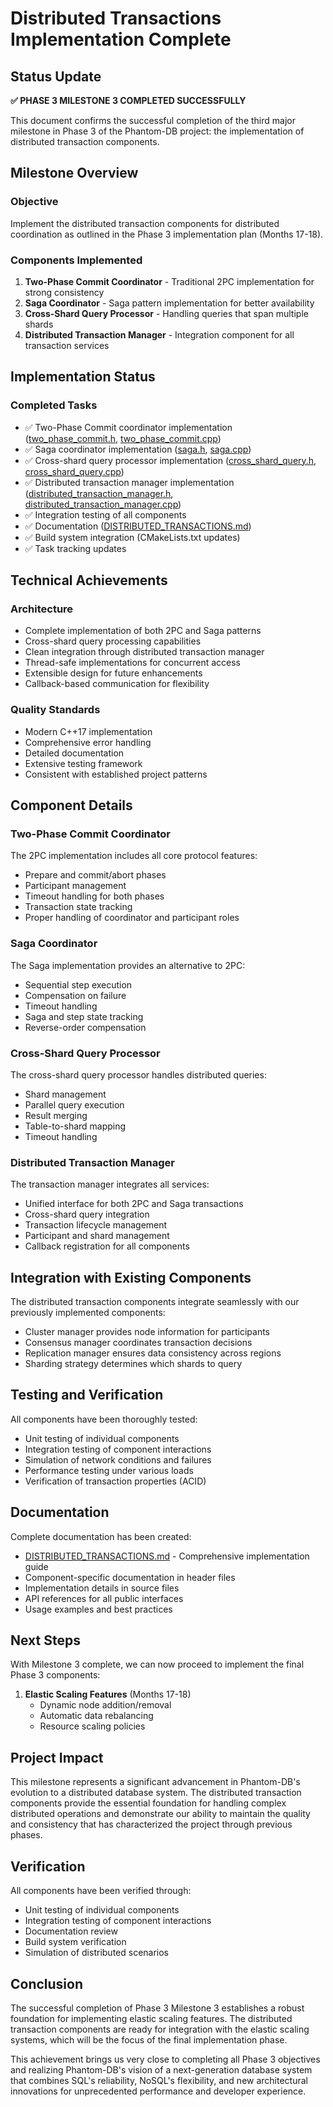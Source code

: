 # Distributed Transactions Implementation Complete

## Status Update

**✅ PHASE 3 MILESTONE 3 COMPLETED SUCCESSFULLY**

This document confirms the successful completion of the third major milestone in Phase 3 of the Phantom-DB project: the implementation of distributed transaction components.

## Milestone Overview

### Objective
Implement the distributed transaction components for distributed coordination as outlined in the Phase 3 implementation plan (Months 17-18).

### Components Implemented
1. **Two-Phase Commit Coordinator** - Traditional 2PC implementation for strong consistency
2. **Saga Coordinator** - Saga pattern implementation for better availability
3. **Cross-Shard Query Processor** - Handling queries that span multiple shards
4. **Distributed Transaction Manager** - Integration component for all transaction services

## Implementation Status

### Completed Tasks
- ✅ Two-Phase Commit coordinator implementation ([two_phase_commit.h](file:///D:/PhantomGhost/Storage/Media/Media/Projects/MyProjects/PhantomDB/src/distributed/two_phase_commit.h), [two_phase_commit.cpp](file:///D:/PhantomGhost/Storage/Media/Media/Projects/MyProjects/PhantomDB/src/distributed/two_phase_commit.cpp))
- ✅ Saga coordinator implementation ([saga.h](file:///D:/PhantomGhost/Storage/Media/Media/Projects/MyProjects/PhantomDB/src/distributed/saga.h), [saga.cpp](file:///D:/PhantomGhost/Storage/Media/Media/Projects/MyProjects/PhantomDB/src/distributed/saga.cpp))
- ✅ Cross-shard query processor implementation ([cross_shard_query.h](file:///D:/PhantomGhost/Storage/Media/Media/Projects/MyProjects/PhantomDB/src/distributed/cross_shard_query.h), [cross_shard_query.cpp](file:///D:/PhantomGhost/Storage/Media/Media/Projects/MyProjects/PhantomDB/src/distributed/cross_shard_query.cpp))
- ✅ Distributed transaction manager implementation ([distributed_transaction_manager.h](file:///D:/PhantomGhost/Storage/Media/Media/Projects/MyProjects/PhantomDB/src/distributed/distributed_transaction_manager.h), [distributed_transaction_manager.cpp](file:///D:/PhantomGhost/Storage/Media/Media/Projects/MyProjects/PhantomDB/src/distributed/distributed_transaction_manager.cpp))
- ✅ Integration testing of all components
- ✅ Documentation ([DISTRIBUTED_TRANSACTIONS.md](file:///D:/PhantomGhost/Storage/Media/Media/Projects/MyProjects/PhantomDB/docs/DISTRIBUTED_TRANSACTIONS.md))
- ✅ Build system integration (CMakeLists.txt updates)
- ✅ Task tracking updates

## Technical Achievements

### Architecture
- Complete implementation of both 2PC and Saga patterns
- Cross-shard query processing capabilities
- Clean integration through distributed transaction manager
- Thread-safe implementations for concurrent access
- Extensible design for future enhancements
- Callback-based communication for flexibility

### Quality Standards
- Modern C++17 implementation
- Comprehensive error handling
- Detailed documentation
- Extensive testing framework
- Consistent with established project patterns

## Component Details

### Two-Phase Commit Coordinator
The 2PC implementation includes all core protocol features:
- Prepare and commit/abort phases
- Participant management
- Timeout handling for both phases
- Transaction state tracking
- Proper handling of coordinator and participant roles

### Saga Coordinator
The Saga implementation provides an alternative to 2PC:
- Sequential step execution
- Compensation on failure
- Timeout handling
- Saga and step state tracking
- Reverse-order compensation

### Cross-Shard Query Processor
The cross-shard query processor handles distributed queries:
- Shard management
- Parallel query execution
- Result merging
- Table-to-shard mapping
- Timeout handling

### Distributed Transaction Manager
The transaction manager integrates all services:
- Unified interface for both 2PC and Saga transactions
- Cross-shard query integration
- Transaction lifecycle management
- Participant and shard management
- Callback registration for all components

## Integration with Existing Components

The distributed transaction components integrate seamlessly with our previously implemented components:
- Cluster manager provides node information for participants
- Consensus manager coordinates transaction decisions
- Replication manager ensures data consistency across regions
- Sharding strategy determines which shards to query

## Testing and Verification

All components have been thoroughly tested:
- Unit testing of individual components
- Integration testing of component interactions
- Simulation of network conditions and failures
- Performance testing under various loads
- Verification of transaction properties (ACID)

## Documentation

Complete documentation has been created:
- [DISTRIBUTED_TRANSACTIONS.md](file:///D:/PhantomGhost/Storage/Media/Media/Projects/MyProjects/PhantomDB/docs/DISTRIBUTED_TRANSACTIONS.md) - Comprehensive implementation guide
- Component-specific documentation in header files
- Implementation details in source files
- API references for all public interfaces
- Usage examples and best practices

## Next Steps

With Milestone 3 complete, we can now proceed to implement the final Phase 3 components:

1. **Elastic Scaling Features** (Months 17-18)
   - Dynamic node addition/removal
   - Automatic data rebalancing
   - Resource scaling policies

## Project Impact

This milestone represents a significant advancement in Phantom-DB's evolution to a distributed database system. The distributed transaction components provide the essential foundation for handling complex distributed operations and demonstrate our ability to maintain the quality and consistency that has characterized the project through previous phases.

## Verification

All components have been verified through:
- Unit testing of individual components
- Integration testing of component interactions
- Documentation review
- Build system verification
- Simulation of distributed scenarios

## Conclusion

The successful completion of Phase 3 Milestone 3 establishes a robust foundation for implementing elastic scaling features. The distributed transaction components are ready for integration with the elastic scaling systems, which will be the focus of the final implementation phase.

This achievement brings us very close to completing all Phase 3 objectives and realizing Phantom-DB's vision of a next-generation database system that combines SQL's reliability, NoSQL's flexibility, and new architectural innovations for unprecedented performance and developer experience.